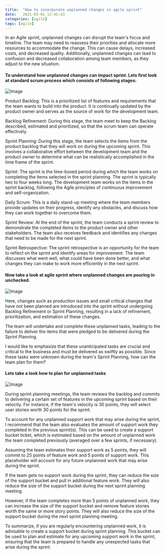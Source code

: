 ```yaml
---
title:  "How to incorporate unplanned changes in agile sprint"
date:   2021-03-01 12:45:43
categories: [agile]
tags: [agile]	
---
```

In an Agile sprint, unplanned changes can disrupt the team's focus and timeline. The team may need to reassess their priorities and allocate more resources to accommodate the change. This can cause delays, increased costs, and decreased quality. Additionally, unplanned changes can lead to confusion and decreased collaboration among team members, as they adjust to the new situation.

<h4>To understand how unplanned changes can impact sprint. Lets first look at standard scrum process which consists of following stages:</h4>

<img src="{{ site.baseurl }}/images/blog/how-to-incorporate-unplanned/scrum-standard-process.png" class="fullsize-image" alt="Image">

Product Backlog: This is a prioritized list of features and requirements that the team wants to build into the product. It is continually updated by the product owner and serves as the source of work for the development team.

Backlog Refinement: During this stage, the team meet to keep the Backlog described, estimated and prioritized, so that the scrum team can operate effectively

Sprint Planning: During this stage, the team selects the items from the product backlog that they will work on during the upcoming sprint. This involves a collaborative effort between the development team and the product owner to determine what can be realistically accomplished in the time frame of the sprint.

Sprint: The sprint is the time-boxed period during which the team works on completing the items selected in the sprint planning. The sprint is typically two to four weeks long. The development team works on the items in the sprint backlog, following the Agile principles of continuous improvement and self-organization.

Daily Scrum: This is a daily stand-up meeting where the team members provide updates on their progress, identify any obstacles, and discuss how they can work together to overcome them.

Sprint Review: At the end of the sprint, the team conducts a sprint review to demonstrate the completed items to the product owner and other stakeholders. The team also receives feedback and identifies any changes that need to be made for the next sprint.

Sprint Retrospective: The sprint retrospective is an opportunity for the team to reflect on the sprint and identify areas for improvement. The team discusses what went well, what could have been done better, and what changes they can make to work more efficiently in the next sprint.

<h4>Now take a look at agile sprint where unplanned changes are pouring in unchecked.</h4>
<img src="{{ site.baseurl }}/images/blog/how-to-incorporate-unplanned/scrum-unplanned-changes-process1.png" class="fullsize-image" alt="Image">

Here, changes such as production issues and small critical changes that have not been planned are introduced into the sprint without undergoing Backlog Refinement or Sprint Planning, resulting in a lack of refinement, prioritization, and estimation of these changes. 

The team will undertake and complete these unplanned tasks, leading to the failure to deliver the items that were pledged to be delivered during the Sprint Planning.

I would like to emphasize that these unanticipated tasks are crucial and critical to the business and must be delivered as swiftly as possible. Since these tasks were unknown during the team's Sprint Planning, how can the team plan for them?

<h4>Lets take a look how to plan for unplanned tasks</h4>
<img src="{{ site.baseurl }}/images/blog/how-to-incorporate-unplanned/scrum-fixed-process.png" class="fullsize-image" alt="Image">

During sprint planning meetings, the team reviews the backlog and commits to delivering a certain set of features in the upcoming sprint based on their velocity. For instance, if the team's velocity is 30 points, they will select user stories worth 30 points for the sprint.

To account for any unplanned support work that may arise during the sprint, I recommend that the team also evaluates the amount of support work they completed in the previous sprint(s). This can be used to create a support bucket ticket, which is estimated based on the amount of unplanned work the team completed previously (averaged over a few sprints, if necessary).

Assuming the team estimates their support work as 5 points, they will commit to 25 points of feature work and 5 points of support work. This placeholder will account for any future unplanned work that may arise during the sprint.

If the team gets no support work during the sprint, they can reduce the size of the support bucket and pull in additional feature work. They will also reduce the size of the support bucket during the next sprint planning meeting.

However, if the team completes more than 5 points of unplanned work, they can increase the size of the support bucket and remove feature stories worth the same or more story points. They will also reduce the size of the support bucket during the next sprint planning meeting.

To summarize, if you are regularly encountering unplanned work, it is advisable to create a support bucket during sprint planning. This bucket can be used to plan and estimate for any upcoming support work in the sprint, ensuring that the team is prepared to handle any unexpected tasks that arise during the sprint.